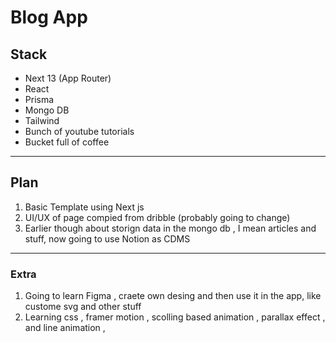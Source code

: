 # Blog App

## Stack

- Next 13 (App Router)
- React
- Prisma
- Mongo DB
- Tailwind
- Bunch of youtube tutorials
- Bucket full of coffee

---

## Plan

1. Basic Template using Next js
2. UI/UX of page compied from dribble (probably going to change)
3. Earlier though about storign data in the mongo db , I mean articles and stuff, now going to use Notion as CDMS

---

### Extra

1. Going to learn Figma , craete own desing and then use it in the app, like custome svg and other stuff
2. Learning css , framer motion , scolling based animation , parallax effect , and line animation ,
